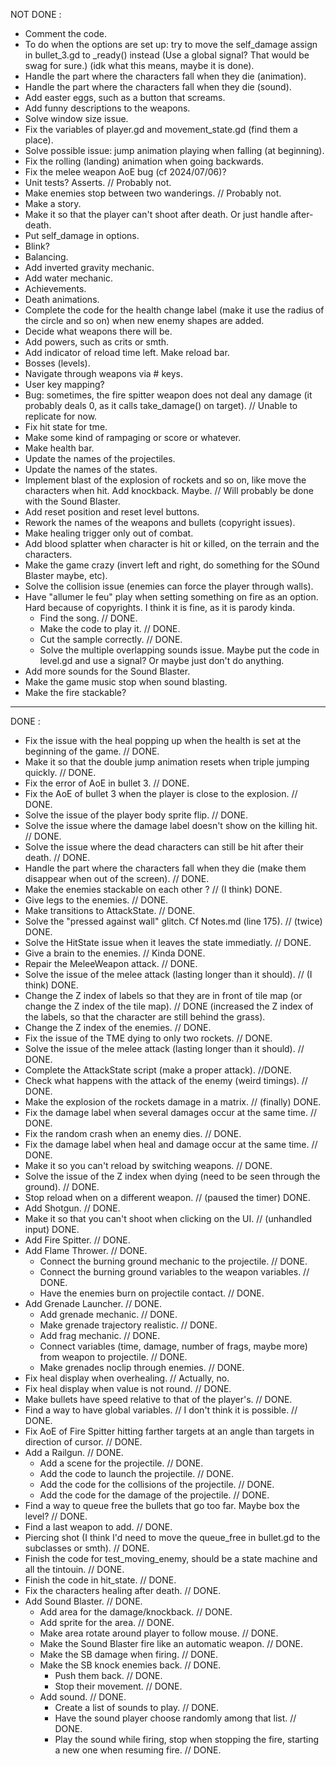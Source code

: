 NOT DONE :

- Comment the code.
- To do when the options are set up: try to move the self_damage assign in bullet_3.gd to _ready() instead
	(Use a global signal? That would be swag for sure.) (idk what this means, maybe it is done).
- Handle the part where the characters fall when they die (animation).
- Handle the part where the characters fall when they die (sound).
- Add easter eggs, such as a button that screams.
- Add funny descriptions to the weapons.
- Solve window size issue.
- Fix the variables of player.gd and movement_state.gd (find them a place).
- Solve possible issue: jump animation playing when falling (at beginning).
- Fix the rolling (landing) animation when going backwards.
- Fix the melee weapon AoE bug (cf 2024/07/06)?
- Unit tests? Asserts. // Probably not.
- Make enemies stop between two wanderings. // Probably not.
- Make a story.
- Make it so that the player can't shoot after death. Or just handle after-death.
- Put self_damage in options.
- Blink?
- Balancing.
- Add inverted gravity mechanic.
- Add water mechanic.
- Achievements.
- Death animations.
- Complete the code for the health change label (make it use the radius of the circle and so on) when new enemy shapes
	are added.
- Decide what weapons there will be.
- Add powers, such as crits or smth.
- Add indicator of reload time left. Make reload bar.
- Bosses (levels).
- Navigate through weapons via # keys.
- User key mapping?
- Bug: sometimes, the fire spitter weapon does not deal any damage (it probably deals 0, as it calls take_damage() on
	target). // Unable to replicate for now.
- Fix hit state for tme.
- Make some kind of rampaging or score or whatever.
- Make health bar.
- Update the names of the projectiles.
- Update the names of the states.
- Implement blast of the explosion of rockets and so on, like move the characters when hit.
	Add knockback. Maybe. // Will probably be done with the Sound Blaster.
- Add reset position and reset level buttons.
- Rework the names of the weapons and bullets (copyright issues).
- Make healing trigger only out of combat.
- Add blood splatter when character is hit or killed, on the terrain and the characters.
- Make the game crazy (invert left and right, do something for the SOund Blaster maybe, etc).
- Solve the collision issue (enemies can force the player through walls).
- Have "allumer le feu" play when setting something on fire as an option. Hard because of copyrights. I think it is
	fine, as it is parody kinda.
	- Find the song. // DONE.
	- Make the code to play it. // DONE.
	- Cut the sample correctly. // DONE.
	- Solve the multiple overlapping sounds issue. Maybe put the code in level.gd and use a signal? Or maybe just
		don't do anything.
- Add more sounds for the Sound Blaster.
- Make the game music stop when sound blasting.
- Make the fire stackable?

------------------------------------------------------------------------------------------------------
DONE :

- Fix the issue with the heal popping up when the health is set at the beginning of the game. // DONE.
- Make it so that the double jump animation resets when triple jumping quickly. // DONE.
- Fix the error of AoE in bullet 3. // DONE.
- Fix the AoE of bullet 3 when the player is close to the explosion. // DONE.
- Solve the issue of the player body sprite flip. // DONE.
- Solve the issue where the damage label doesn't show on the killing hit. // DONE.
- Solve the issue where the dead characters can still be hit after their death. // DONE.
- Handle the part where the characters fall when they die (make them disappear when out of the screen). // DONE.
- Make the enemies stackable on each other ? // (I think) DONE.
- Give legs to the enemies. // DONE.
- Make transitions to AttackState. // DONE.
- Solve the "pressed against wall" glitch. Cf Notes.md (line 175). // (twice) DONE.
- Solve the HitState issue when it leaves the state immediatly. // DONE.
- Give a brain to the enemies. // Kinda DONE.
- Repair the MeleeWeapon attack. // DONE.
- Solve the issue of the melee attack (lasting longer than it should). // (I think) DONE.
- Change the Z index of labels so that they are in front of tile map (or change the Z index of the tile map). // DONE
	(increased the Z index of the labels, so that the character are still behind the grass).
- Change the Z index of the enemies. // DONE.
- Fix the issue of the TME dying to only two rockets. // DONE.
- Solve the issue of the melee attack (lasting longer than it should). // DONE.
- Complete the AttackState script (make a proper attack). //DONE.
- Check what happens with the attack of the enemy (weird timings). // DONE.
- Make the explosion of the rockets damage in a matrix. // (finally) DONE.
- Fix the damage label when several damages occur at the same time. // DONE.
- Fix the random crash when an enemy dies. // DONE.
- Fix the damage label when heal and damage occur at the same time. // DONE.
- Make it so you can't reload by switching weapons. // DONE.
- Solve the issue of the Z index when dying (need to be seen through the ground). // DONE.
- Stop reload when on a different weapon. // (paused the timer) DONE.
- Add Shotgun. // DONE.
- Make it so that you can't shoot when clicking on the UI. // (unhandled input) DONE.
- Add Fire Spitter. // DONE.
- Add Flame Thrower. // DONE.
	- Connect the burning ground mechanic to the projectile. // DONE.
	- Connect the burning ground variables to the weapon variables. // DONE.
	- Have the enemies burn on projectile contact. // DONE.
- Add Grenade Launcher. // DONE.
	- Add grenade mechanic. // DONE.
	- Make grenade trajectory realistic. // DONE.
	- Add frag mechanic. // DONE.
	- Connect variables (time, damage, number of frags, maybe more) from weapon to projectile. // DONE.
	- Make grenades noclip through enemies. // DONE.
- Fix heal display when overhealing. // Actually, no.
- Fix heal display when value is not round. // DONE.
- Make bullets have speed relative to that of the player's. // DONE.
- Find a way to have global variables. // I don't think it is possible. // DONE.
- Fix AoE of Fire Spitter hitting farther targets at an angle than targets in direction of cursor. // DONE.
- Add a Railgun. // DONE.
	- Add a scene for the projectile. // DONE.
	- Add the code to launch the projectile. // DONE.
	- Add the code for the collisions of the projectile. // DONE.
	- Add the code for the damage of the projectile. // DONE.
- Find a way to queue free the bullets that go too far. Maybe box the level? // DONE.
- Find a last weapon to add. // DONE.
- Piercing shot (I think I'd need to move the queue_free in bullet.gd to the subclasses or smth). // DONE.
- Finish the code for test_moving_enemy, should be a state machine and all the tintouin. // DONE.
- Finish the code in hit_state. // DONE.
- Fix the characters healing after death. // DONE.
- Add Sound Blaster. // DONE.
	- Add area for the damage/knockback. // DONE.
	- Add sprite for the area. // DONE.
	- Make area rotate around player to follow mouse. // DONE.
	- Make the Sound Blaster fire like an automatic weapon. // DONE.
	- Make the SB damage when firing. // DONE.
	- Make the SB knock enemies back. // DONE.
		- Push them back. // DONE.
		- Stop their movement. // DONE.
	- Add sound. // DONE.
		- Create a list of sounds to play. // DONE.
		- Have the sound player choose randomly among that list. // DONE.
		- Play the sound while firing, stop when stopping the fire, starting a new one when resuming fire. // DONE.
